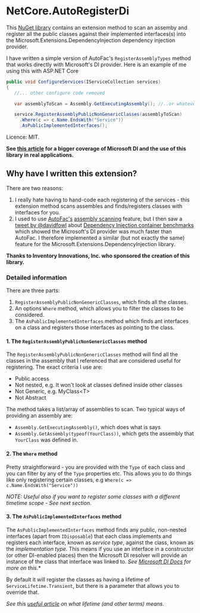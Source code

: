 # NetCore.AutoRegisterDi

This [NuGet library](https://www.nuget.org/packages/NetCore.AutoRegisterDi/)
contains an extension method to scan an assemby and register all 
the public classes against their implemented interfaces(s) into the
Microsoft.Extensions.DependencyInjection dependency injection provider. 

I have written a simple version of AutoFac's `RegisterAssemblyTypes`
method that works directly with Microsoft's DI provider.
Here is an example of me using this with ASP.NET Core

```c#
public void ConfigureServices(IServiceCollection services)
{
   //... other configure code removed

   var assemblyToScan = Assembly.GetExecutingAssembly(); //..or whatever assembly you need

   service.RegisterAssemblyPublicNonGenericClasses(assemblyToScan)
     .Where(c => c.Name.EndsWith("Service"))
     .AsPublicImplementedInterfaces();
```

Licence: MIT.

**See [this article](https://www.thereformedprogrammer.net/asp-net-core-fast-and-automatic-dependency-injection-setup/)
for a bigger coverage of Microsoft DI and the use of this library in real applications.**

## Why have I written this extension?

There are two reasons:

1. I really hate having to hand-code each registering of the services - this
extension method scans assembles and finds/registers classes with interfaces for you.
2. I used to use [AutoFac's](https://autofac.org/) [assembly scanning](http://autofac.readthedocs.io/en/latest/register/scanning.html#assembly-scanning)
feature, but I then saw a [tweet by @davidfowl](https://twitter.com/davidfowl/status/987866910946615296) about 
[Dependency Injection container benchmarks](https://ipjohnson.github.io/DotNet.DependencyInjectionBenchmarks/)
which showed the Microsoft's DI provider was much faster than AutoFac.
I therefore implemented a similar (but not exactly the same) feature for the
Microsoft.Extensions.DependencyInjection library.

**Thanks to Inventory Innovations, Inc. who sponsored the creation of this library.**

### Detailed information

There are three parts:
1. `RegisterAssemblyPublicNonGenericClasses`, which finds all the classes.
2. An options `Where` method, which allows you to filter the classes to be considered.
3. The `AsPublicImplementedInterfaces` method which finds ant interfaces on a class and
registers those interfaces as pointing to the class.


#### 1. The `RegisterAssemblyPublicNonGenericClasses` method

The `RegisterAssemblyPublicNonGenericClasses` method will find all the classes
in the assembly that I referenced that are considered useful for registering.
The exact criteria I use are:

- Public access
- Not nested, e.g. It won't look at classes defined inside other classes
- Not Generic, e.g. MyClass\<T\>
- Not Abstract

The method takes a list/array of assemblies to scan. Two typical ways of providing an assembly are:

- `Assembly.GetExecutingAssembly()`, which does what is says
- `Assembly.GetAssembly(typeof(YourClass))`, which gets the assembly that `YourClass` was defined in.

#### 2. The `Where` method

Pretty straightforward - you are provided with the `Type` of each class and
you can filter by any of the `Type` properties etc. This allows you to
do things like only registering certain classes,
e.g `Where(c => c.Name.EndsWith("Service"))`

*NOTE: Useful also if you want to register some classes with a different timetime scope -
See next section.*

#### 3. The `AsPublicImplementedInterfaces` method

The `AsPublicImplementedInterfaces` method finds any public, non-nested interfaces 
(apart from `IDisposable`) that each class implements and registers each
interface, known as *service type*, against the class, known as the *implementation type*.
This means if you use an interface in a constructor (or other DI-enabled places)
then the Microsoft DI resolver will provide an instance of the class that interface
was linked to.
*See [Microsoft DI Docs](https://docs.microsoft.com/en-us/aspnet/core/fundamentals/dependency-injection?view=aspnetcore-2.1) for more on this*.*

By default it will register the classes as having a lifetime of `ServiceLifetime.Transient`,
but there is a parameter that allows you to override that.

*See this [useful article](https://joonasw.net/view/aspnet-core-di-deep-dive)
on what lifetime (and other terms) means.*